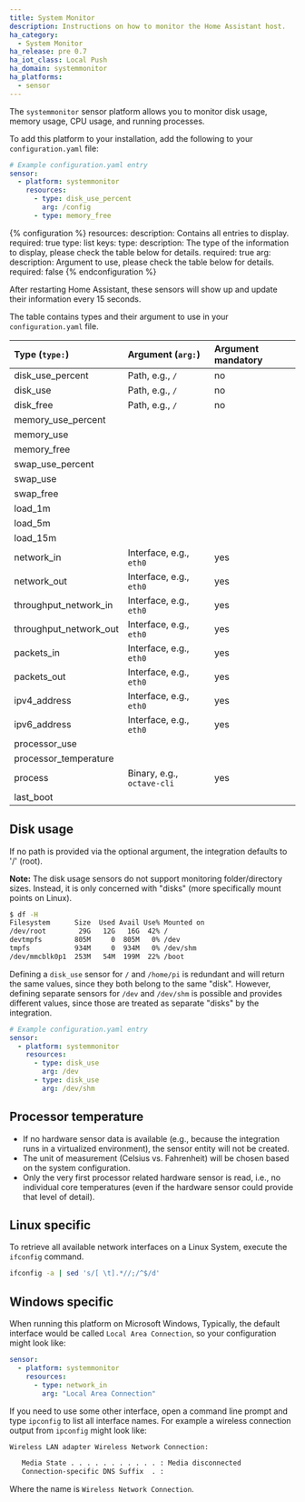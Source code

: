 ```yaml
---
title: System Monitor
description: Instructions on how to monitor the Home Assistant host.
ha_category:
  - System Monitor
ha_release: pre 0.7
ha_iot_class: Local Push
ha_domain: systemmonitor
ha_platforms:
  - sensor
---
```


The `systemmonitor` sensor platform allows you to monitor disk usage,
memory usage, CPU usage, and running processes. 

To add this platform to your installation,
add the following to your `configuration.yaml` file:

```yaml
# Example configuration.yaml entry
sensor:
  - platform: systemmonitor
    resources:
      - type: disk_use_percent
        arg: /config
      - type: memory_free
```

{% configuration %}
resources:
  description: Contains all entries to display.
  required: true
  type: list
  keys:
    type:
      description: The type of the information to display, please check the table below for details.
      required: true
    arg:
      description: Argument to use, please check the table below for details.
      required: false
{% endconfiguration %}

After restarting Home Assistant, these sensors will show up and update their
information every 15 seconds.

The table contains types and their argument to use in your `configuration.yaml`
file.

| Type (`type:`)         | Argument (`arg:`)         | Argument mandatory        |
| :--------------------- |:--------------------------|:--------------------------|
| disk_use_percent       | Path, e.g., `/`           | no                        |
| disk_use               | Path, e.g., `/`           | no                        |
| disk_free              | Path, e.g., `/`           | no                        |
| memory_use_percent     |                           |                           |
| memory_use             |                           |                           |
| memory_free            |                           |                           |
| swap_use_percent       |                           |                           |
| swap_use               |                           |                           |
| swap_free              |                           |                           |
| load_1m                |                           |                           |
| load_5m                |                           |                           |
| load_15m               |                           |                           |
| network_in             | Interface, e.g., `eth0`   | yes                       |
| network_out            | Interface, e.g., `eth0`   | yes                       |
| throughput_network_in  | Interface, e.g., `eth0`   | yes                       |
| throughput_network_out | Interface, e.g., `eth0`   | yes                       |
| packets_in             | Interface, e.g., `eth0`   | yes                       |
| packets_out            | Interface, e.g., `eth0`   | yes                       |
| ipv4_address           | Interface, e.g., `eth0`   | yes                       |
| ipv6_address           | Interface, e.g., `eth0`   | yes                       |
| processor_use          |                           |                           |
| processor_temperature  |                           |                           |
| process                | Binary, e.g., `octave-cli` | yes                       |
| last_boot              |                           |                           |

## Disk usage

If no path is provided via the optional argument, the integration defaults to '/' (root).

**Note:** The disk usage sensors do not support monitoring folder/directory sizes. Instead, it is only concerned with "disks" (more specifically mount points on Linux).

```bash
$ df -H
Filesystem      Size  Used Avail Use% Mounted on
/dev/root        29G   12G   16G  42% /
devtmpfs        805M     0  805M   0% /dev
tmpfs           934M     0  934M   0% /dev/shm
/dev/mmcblk0p1  253M   54M  199M  22% /boot
```

Defining a `disk_use` sensor for `/` and `/home/pi` is redundant and will return the same values, since they both belong to the same "disk". However, defining separate sensors for `/dev` and `/dev/shm` is possible and provides different values, since those are treated as separate "disks" by the integration.

```yaml
# Example configuration.yaml entry
sensor:
  - platform: systemmonitor
    resources:
      - type: disk_use
        arg: /dev
      - type: disk_use
        arg: /dev/shm        
```

## Processor temperature

- If no hardware sensor data is available (e.g., because the integration runs in a virtualized environment), the sensor entity will not be created.
- The unit of measurement (Celsius vs. Fahrenheit) will be chosen based on the system configuration.
- Only the very first processor related hardware sensor is read, i.e., no individual core temperatures (even if the hardware sensor could provide that level of detail).

## Linux specific

To retrieve all available network interfaces on a Linux System, execute the
`ifconfig` command.

```bash
ifconfig -a | sed 's/[ \t].*//;/^$/d'
```

## Windows specific

When running this platform on Microsoft Windows, Typically,
the default interface would be called `Local Area Connection`,
so your configuration might look like:

```yaml
sensor:
  - platform: systemmonitor
    resources:
      - type: network_in
        arg: "Local Area Connection"
```

If you need to use some other interface, open a command line prompt and type `ipconfig` to list all interface names. For example a wireless connection output from `ipconfig` might look like:

```bash
Wireless LAN adapter Wireless Network Connection:

   Media State . . . . . . . . . . . : Media disconnected
   Connection-specific DNS Suffix  . :
```

Where the name is `Wireless Network Connection`.
